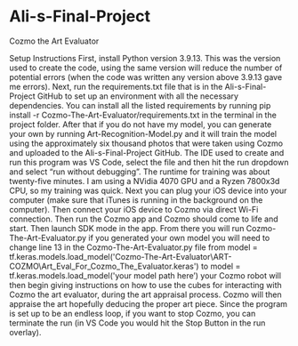 # Ali-s-Final-Project
Cozmo the Art Evaluator

Setup Instructions
First, install Python version 3.9.13. This was the version used to create the code, using the same version will reduce the number of potential errors (when the code was written any version above 3.9.13 gave me errors). Next, run the requirements.txt file that is in the Ali-s-Final-Project GitHub to set up an environment with all the necessary dependencies. You can install all the listed requirements by running 
pip install -r Cozmo-The-Art-Evaluator/requirements.txt
in the terminal in the project folder.
After that if you do not have my model, you can generate your own by running 
Art-Recognition-Model.py
and it will train the model using the approximately six thousand photos that were taken using Cozmo and uploaded to the Ali-s-Final-Project GitHub. The IDE used to create and run this program was VS Code, select the file and then hit the run dropdown and select “run without debugging”. The runtime for training was about twenty-five minutes. I am using a NVidia 4070 GPU and a Ryzen 7800x3d CPU, so my training was quick.
	Next you can plug your iOS device into your computer (make sure that iTunes is running in the background on the computer). Then connect your iOS device to Cozmo via direct Wi-Fi connection. Then run the Cozmo app and Cozmo should come to life and start. Then launch SDK mode in the app. From there you will run
Cozmo-The-Art-Evaluator.py
if you generated your own model you will need to change line 13 in the Cozmo-The-Art-Evaluator.py file from
model = tf.keras.models.load_model('Cozmo-The-Art-Evaluator\ART-COZMO\Art_Eval_For_Cozmo_The_Evaluator.keras')
to
model = tf.keras.models.load_model('your model path here’)
your Cozmo robot will then begin giving instructions on how to use the cubes for interacting with Cozmo the art evaluator, during the art appraisal process. Cozmo will then appraise the art hopefully deducing the proper art piece. Since the program is set up to be an endless loop, if you want to stop Cozmo, you can terminate the run (in VS Code you would hit the Stop Button in the run overlay).
